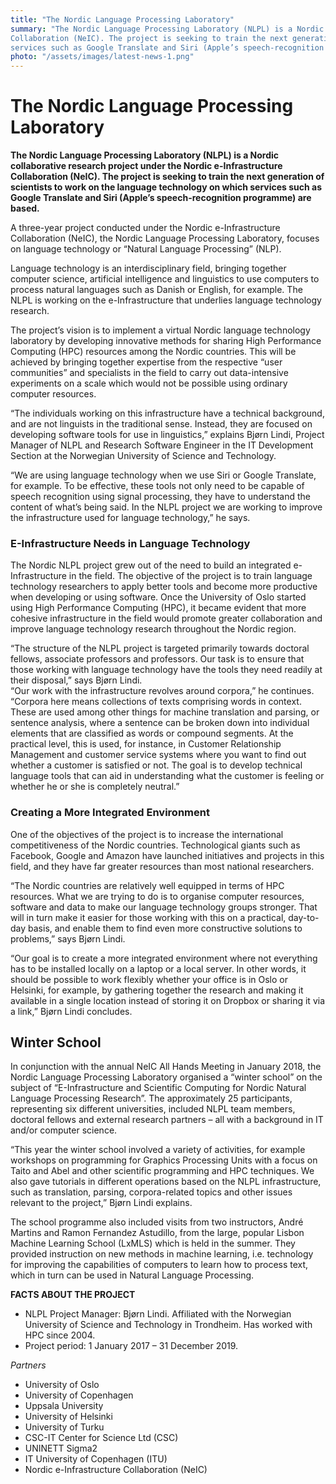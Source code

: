 ```yaml
---
title: "The Nordic Language Processing Laboratory"
summary: "The Nordic Language Processing Laboratory (NLPL) is a Nordic collaborative research project under the Nordic e-Infrastructure
Collaboration (NeIC). The project is seeking to train the next generation of scientists to work on the language technology on which
services such as Google Translate and Siri (Apple’s speech-recognition programme) are based."
photo: "/assets/images/latest-news-1.png"
---
```


The Nordic Language Processing Laboratory
===============================

**The Nordic Language Processing Laboratory (NLPL) is a Nordic collaborative research project under the Nordic e-Infrastructure
Collaboration (NeIC). The project is seeking to train the next generation of scientists to work on the language technology on which
services such as Google Translate and Siri (Apple’s speech-recognition programme) are based.**

A three-year project conducted under the Nordic e-Infrastructure Collaboration (NeIC), the Nordic Language Processing Laboratory, 
focuses on language technology or “Natural Language Processing” (NLP). 

Language technology is an interdisciplinary field, bringing together computer science, artificial intelligence and linguistics to use
computers to process natural languages such as Danish or English, for example. The NLPL is working on the e-Infrastructure that underlies
language technology research.  

The project’s vision is to implement a virtual Nordic language technology laboratory by developing innovative methods for sharing High
Performance Computing (HPC) resources among the Nordic countries. This will be achieved by bringing together expertise from the respective
“user communities” and specialists in the field to carry out data-intensive experiments on a scale which would not be possible using 
ordinary computer resources. 

“The individuals working on this infrastructure have a technical background, and are not linguists in the traditional sense. Instead, they
are focused on developing software tools for use in linguistics,” explains Bjørn Lindi, Project Manager of NLPL and Research Software
Engineer in the IT Development Section at the Norwegian University of Science and Technology. 

“We are using language technology when we use Siri or Google Translate, for example. To be effective, these tools not only need to be
capable of speech recognition using signal processing, they have to understand the content of what’s being said. In the NLPL project we are
working to improve the infrastructure used for language technology,” he says.

### E-Infrastructure Needs in Language Technology 

The Nordic NLPL project grew out of the need to build an integrated e-Infrastructure in the field. The objective of the project is to
train language technology researchers to apply better tools and become more productive when developing or using software. Once the
University of Oslo started using High Performance Computing (HPC), it became evident that more cohesive infrastructure in the field
would promote greater collaboration and improve language technology research throughout the Nordic region. 

“The structure of the NLPL project is targeted primarily towards doctoral fellows, associate professors and professors. Our task is to
ensure that those working with language technology have the tools they need readily at their disposal,” says Bjørn Lindi.  
“Our work with the infrastructure revolves around corpora,” he continues. “Corpora here means collections of texts comprising words in
context. These are used among other things for machine translation and parsing, or sentence analysis, where a sentence can be broken 
down into individual elements that are classified as words or compound segments. At the practical level, this is used, for instance, in 
Customer Relationship Management and customer service systems where you want to find out whether a customer is satisfied or not. The 
goal is to develop technical language tools that can aid in understanding what the customer is feeling or whether he or she is 
completely neutral.” 

### Creating a More Integrated Environment

One of the objectives of the project is to increase the international competitiveness of the Nordic countries. Technological giants such
as Facebook, Google and Amazon have launched initiatives and projects in this field, and they have far greater resources than most
national researchers. 

“The Nordic countries are relatively well equipped in terms of HPC resources. What we are trying to do is to organise computer
resources, software and data to make our language technology groups stronger. That will in turn make it easier for those working with
this on a practical, day-to-day basis, and enable them to find even more constructive solutions to problems,” says Bjørn Lindi.

“Our goal is to create a more integrated environment where not everything has to be installed locally on a laptop or a local server. In
other words, it should be possible to work flexibly whether your office is in Oslo or Helsinki, for example, by gathering together the 
research and making it available in a single location instead of storing it on Dropbox or sharing it via a link,” Bjørn Lindi concludes.

## Winter School

In conjunction with the annual NeIC All Hands Meeting in January 2018, the Nordic Language Processing Laboratory organised a “winter 
school” on the subject of “E-Infrastructure and Scientific Computing for Nordic Natural Language Processing Research”. The approximately
25 participants, representing six different universities, included NLPL team members, doctoral fellows and external research partners –
all with a background in IT and/or computer science. 

“This year the winter school involved a variety of activities, for example workshops on programming for Graphics Processing Units with a
focus on Taito and Abel and other scientific programming and HPC techniques. We also gave tutorials in different operations based on the
NLPL infrastructure, such as translation, parsing, corpora-related topics and other issues relevant to the project,” Bjørn Lindi 
explains. 

The school programme also included visits from two instructors, André Martins and Ramon Fernandez Astudillo, from the large, popular
Lisbon Machine Learning School (LxMLS) which is held in the summer.  They provided instruction on new methods in machine learning, i.e.
technology for improving the capabilities of computers to learn how to process text, which in turn can be used in Natural Language
Processing. 

**FACTS ABOUT THE PROJECT**

- NLPL Project Manager: Bjørn Lindi. Affiliated with the Norwegian University of Science and Technology in Trondheim. Has worked with
HPC since 2004. 
- Project period: 1 January 2017 – 31 December 2019. 

*Partners*

- University of Oslo
- University of Copenhagen 
- Uppsala University 
- University of Helsinki
- University of Turku
- CSC-IT Center for Science Ltd (CSC)
- UNINETT Sigma2 
- IT University of Copenhagen (ITU)
- Nordic e-Infrastructure Collaboration (NeIC)
 


